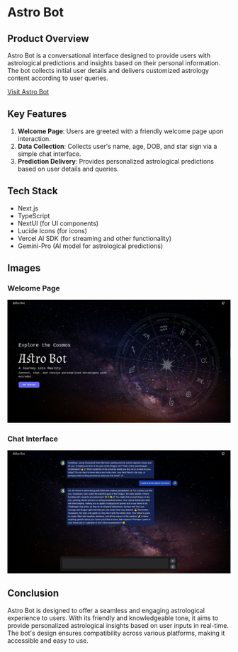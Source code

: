 # Astro Bot

## Product Overview

Astro Bot is a conversational interface designed to provide users with astrological predictions and insights based on their personal information. The bot collects initial user details and delivers customized astrology content according to user queries.

<!-- link -->
[Visit Astro Bot](https://astro-bot-one.vercel.app/)

## Key Features

1. **Welcome Page**: Users are greeted with a friendly welcome page upon interaction.
2. **Data Collection**: Collects user's name, age, DOB, and star sign via a simple chat interface.
3. **Prediction Delivery**: Provides personalized astrological predictions based on user details and queries.

## Tech Stack
  - Next.js
  - TypeScript
  - NextUI (for UI components)
  - Lucide Icons (for icons)
  - Vercel AI SDK (for streaming and other functionality)
  - Gemini-Pro (AI model for astrological predictions)


## Images

### Welcome Page
![Welcome Page](public/home.png)

### Chat Interface
![Data Collection](public/chat.png)

## Conclusion

Astro Bot is designed to offer a seamless and engaging astrological experience to users. With its friendly and knowledgeable tone, it aims to provide personalized astrological insights based on user inputs in real-time. The bot's design ensures compatibility across various platforms, making it accessible and easy to use.